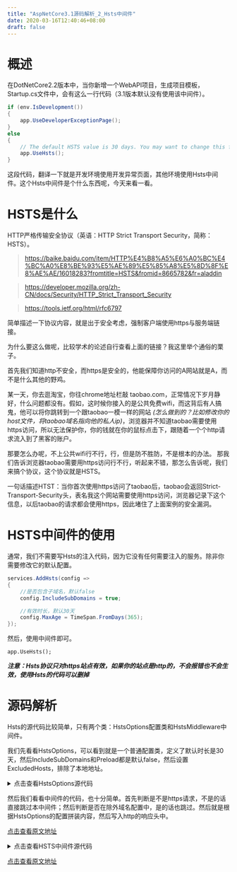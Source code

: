 ```yaml
---
title: "AspNetCore3.1源码解析_2_Hsts中间件"
date: 2020-03-16T12:40:46+08:00
draft: false
---
```

# 概述
在DotNetCore2.2版本中，当你新增一个WebAPI项目，生成项目模板，Startup.cs文件中，会有这么一行代码（3.1版本默认没有使用该中间件）。
```csharp
if (env.IsDevelopment())
{
    app.UseDeveloperExceptionPage();
}
else
{
    // The default HSTS value is 30 days. You may want to change this for production scenarios, see https://aka.ms/aspnetcore-hsts.
    app.UseHsts();
}
```

这段代码，翻译一下就是开发环境使用开发异常页面，其他环境使用Hsts中间件。这个Hsts中间件是个什么东西呢，今天来看一看。

# HSTS是什么
HTTP严格传输安全协议（英语：HTTP Strict Transport Security，简称：HSTS）。
> https://baike.baidu.com/item/HTTP%E4%B8%A5%E6%A0%BC%E4%BC%A0%E8%BE%93%E5%AE%89%E5%85%A8%E5%8D%8F%E8%AE%AE/16018283?fromtitle=HSTS&fromid=8665782&fr=aladdin

> https://developer.mozilla.org/zh-CN/docs/Security/HTTP_Strict_Transport_Security

> https://tools.ietf.org/html/rfc6797

简单描述一下协议内容，就是出于安全考虑，强制客户端使用https与服务端链接。

为什么要这么做呢，比较学术的论述自行查看上面的链接？我这里举个通俗的栗子。

首先我们知道http不安全，而https是安全的，他能保障你访问的A网站就是A，而不是什么其他的野鸡。

某一天，你去逛淘宝，你往chrome地址栏敲 taobao.com，正常情况下岁月静好，什么问题都没有。假如，这时候你接入的是公共免费wifi，而这背后有人搞鬼，他可以将你跳转到一个跟taobao一模一样的网站 *(怎么做到的？比如修改你的host文件，将taobao域名指向他的私人ip)*，浏览器并不知道taobao需要使用https访问，所以无法保护你，你的钱就在你的鼠标点击下，跟随着一个个http请求流入到了黑客的账户。

那要怎么办呢，不上公共wifi行不行，行，但是防不胜防，不是根本的办法。 那我们告诉浏览器taobao需要用https访问行不行，听起来不错，那怎么告诉呢，我们来搞个协议，这个协议就是HSTS。

一句话描述HTST：当你首次使用https访问了taobao后，taobao会返回Strict-Transport-Security头，表名我这个网站需要使用https访问，浏览器记录下这个信息，以后taobao的请求都会使用https，因此堵住了上面案例的安全漏洞。

# HSTS中间件的使用
通常，我们不需要写Hsts的注入代码，因为它没有任何需要注入的服务。除非你需要修改它的默认配置。
```csharp
services.AddHsts(config =>
{
    //是否包含子域名，默认false
    config.IncludeSubDomains = true;

    //有效时长，默认30天
    config.MaxAge = TimeSpan.FromDays(365);
});
```

然后，使用中间件即可。
```
app.UseHsts();
```

***注意：Hsts协议只对https站点有效，如果你的站点是http的，不会报错也不会生效，使用Hsts的代码可以删掉***

# 源码解析
Hsts的源代码比较简单，只有两个类：HstsOptions配置类和HstsMiddleware中间件。

我们先看看HstsOptions，可以看到就是一个普通配置类，定义了默认时长是30天，然后IncludeSubDomains和Preload都是默认false，然后设置ExcludedHosts，排除了本地地址。
<details>
<summary>
点击查看HstsOptions源代码
</summary>

```csharp
/// <summary>
/// Options for the Hsts Middleware
/// </summary>
public class HstsOptions
{
    /// <summary>
    /// Sets the max-age parameter of the Strict-Transport-Security header.
    /// </summary>
    /// <remarks>
    /// Max-age is required; defaults to 30 days.
    /// See: https://tools.ietf.org/html/rfc6797#section-6.1.1
    /// </remarks>
    public TimeSpan MaxAge { get; set; } = TimeSpan.FromDays(30);

    /// <summary>
    /// Enables includeSubDomain parameter of the Strict-Transport-Security header.
    /// </summary>
    /// <remarks>
    /// See: https://tools.ietf.org/html/rfc6797#section-6.1.2
    /// </remarks>
    public bool IncludeSubDomains { get; set; }

    /// <summary>
    /// Sets the preload parameter of the Strict-Transport-Security header.
    /// </summary>
    /// <remarks>
    /// Preload is not part of the RFC specification, but is supported by web browsers
    /// to preload HSTS sites on fresh install. See https://hstspreload.org/.
    /// </remarks>
    public bool Preload { get; set; }

    /// <summary>
    /// A list of host names that will not add the HSTS header.
    /// </summary>
    public IList<string> ExcludedHosts { get; } = new List<string>
    {
        "localhost",
        "127.0.0.1", // ipv4
        "[::1]" // ipv6
    };
```
</details>

然后我们看看中间件的代码，也十分简单。首先判断是不是https请求，不是的话直接跳过本中间件；然后判断是否在除外域名配置中，是的话也跳过。然后就是根据HstsOptions的配置拼装内容，然后写入http的响应头中。

[点击查看原文地址](https://holdengong.com/aspnetcore3.1%E6%BA%90%E7%A0%81%E8%A7%A3%E6%9E%90_1_cors%E4%B8%AD%E9%97%B4%E4%BB%B6/)

<details>
<summary>
点击查看HSTS中间件源代码
</summary>

```csharp
public class HstsMiddleware
{
    private const string IncludeSubDomains = "; includeSubDomains";
    private const string Preload = "; preload";

    private readonly RequestDelegate _next;
    private readonly StringValues _strictTransportSecurityValue;
    private readonly IList<string> _excludedHosts;
    private readonly ILogger _logger;

    /// <summary>
    /// Initialize the HSTS middleware.
    /// </summary>
    /// <param name="next"></param>
    /// <param name="options"></param>
    /// <param name="loggerFactory"></param>
    public HstsMiddleware(RequestDelegate next, IOptions<HstsOptions> options, ILoggerFactory loggerFactory)
    {
        if (options == null)
        {
            throw new ArgumentNullException(nameof(options));
        }

        _next = next ?? throw new ArgumentNullException(nameof(next));

        var hstsOptions = options.Value;
        var maxAge = Convert.ToInt64(Math.Floor(hstsOptions.MaxAge.TotalSeconds))
                        .ToString(CultureInfo.InvariantCulture);
        var includeSubdomains = hstsOptions.IncludeSubDomains ? IncludeSubDomains : StringSegment.Empty;
        var preload = hstsOptions.Preload ? Preload : StringSegment.Empty;
        _strictTransportSecurityValue = new StringValues($"max-age={maxAge}{includeSubdomains}{preload}");
        _excludedHosts = hstsOptions.ExcludedHosts;
        _logger = loggerFactory.CreateLogger<HstsMiddleware>();
    }

    /// <summary>
    /// Initialize the HSTS middleware.
    /// </summary>
    /// <param name="next"></param>
    /// <param name="options"></param>
    public HstsMiddleware(RequestDelegate next, IOptions<HstsOptions> options)
        : this(next, options, NullLoggerFactory.Instance) { }

    /// <summary>
    /// Invoke the middleware.
    /// </summary>
    /// <param name="context">The <see cref="HttpContext"/>.</param>
    /// <returns></returns>
    public Task Invoke(HttpContext context)
    {
        if (!context.Request.IsHttps)
        {
            _logger.SkippingInsecure();
            return _next(context);
        }

        if (IsHostExcluded(context.Request.Host.Host))
        {
            _logger.SkippingExcludedHost(context.Request.Host.Host);
            return _next(context);
        }

        context.Response.Headers[HeaderNames.StrictTransportSecurity] = _strictTransportSecurityValue;
        _logger.AddingHstsHeader();

        return _next(context);
    }

    private bool IsHostExcluded(string host)
    {
        if (_excludedHosts == null)
        {
            return false;
        }

        for (var i = 0; i < _excludedHosts.Count; i++)
        {
            if (string.Equals(host, _excludedHosts[i], StringComparison.OrdinalIgnoreCase))
            {
                return true;
            }
        }
        return false;
    }
```
</details>


[点击查看原文地址](https://holdengong.com/aspnetcore3.1%E6%BA%90%E7%A0%81%E8%A7%A3%E6%9E%90_1_cors%E4%B8%AD%E9%97%B4%E4%BB%B6/)